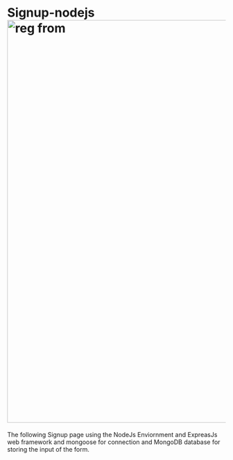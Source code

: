 # Signup-nodejs<img width="930" alt="reg from" src="https://user-images.githubusercontent.com/74603184/190582330-6427a3a0-9cea-46f3-ad16-a6a621e995a3.png">
The following Signup page using the NodeJs Enviornment and ExpreasJs web framework and mongoose for connection and MongoDB database for storing the input of the form.
